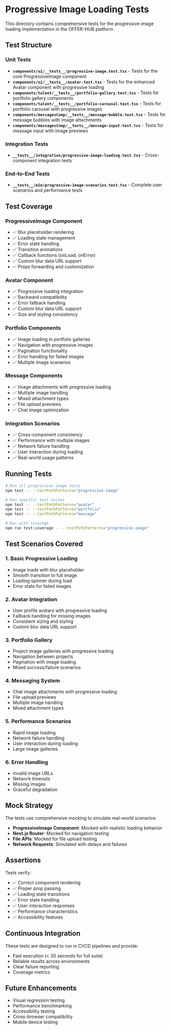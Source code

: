 # Progressive Image Loading Tests

This directory contains comprehensive tests for the progressive image loading implementation in the OFFER-HUB platform.

## Test Structure

### Unit Tests
- **`components/ui/__tests__/progressive-image.test.tsx`** - Tests for the core ProgressiveImage component
- **`components/ui/__tests__/avatar.test.tsx`** - Tests for the enhanced Avatar component with progressive loading
- **`components/talent/__tests__/portfolio-gallery.test.tsx`** - Tests for portfolio gallery components
- **`components/talent/__tests__/portfolio-carousel.test.tsx`** - Tests for portfolio carousel with progressive images
- **`components/messagesComp/__tests__/message-bubble.test.tsx`** - Tests for message bubbles with image attachments
- **`components/messagesComp/__tests__/message-input.test.tsx`** - Tests for message input with image previews

### Integration Tests
- **`__tests__/integration/progressive-image-loading.test.tsx`** - Cross-component integration tests

### End-to-End Tests
- **`__tests__/e2e/progressive-image-scenarios.test.tsx`** - Complete user scenarios and performance tests

## Test Coverage

### ProgressiveImage Component
- ✅ Blur placeholder rendering
- ✅ Loading state management
- ✅ Error state handling
- ✅ Transition animations
- ✅ Callback functions (onLoad, onError)
- ✅ Custom blur data URL support
- ✅ Props forwarding and customization

### Avatar Component
- ✅ Progressive loading integration
- ✅ Backward compatibility
- ✅ Error fallback handling
- ✅ Custom blur data URL support
- ✅ Size and styling consistency

### Portfolio Components
- ✅ Image loading in portfolio galleries
- ✅ Navigation with progressive images
- ✅ Pagination functionality
- ✅ Error handling for failed images
- ✅ Multiple image scenarios

### Message Components
- ✅ Image attachments with progressive loading
- ✅ Multiple image handling
- ✅ Mixed attachment types
- ✅ File upload previews
- ✅ Chat image optimization

### Integration Scenarios
- ✅ Cross-component consistency
- ✅ Performance with multiple images
- ✅ Network failure handling
- ✅ User interaction during loading
- ✅ Real-world usage patterns

## Running Tests

```bash
# Run all progressive image tests
npm test -- --testPathPatterns="progressive-image"

# Run specific test suites
npm test -- --testPathPatterns="avatar"
npm test -- --testPathPatterns="portfolio"
npm test -- --testPathPatterns="message"

# Run with coverage
npm run test:coverage -- --testPathPatterns="progressive-image"
```

## Test Scenarios Covered

### 1. Basic Progressive Loading
- Image loads with blur placeholder
- Smooth transition to full image
- Loading spinner during load
- Error state for failed images

### 2. Avatar Integration
- User profile avatars with progressive loading
- Fallback handling for missing images
- Consistent sizing and styling
- Custom blur data URL support

### 3. Portfolio Gallery
- Project image galleries with progressive loading
- Navigation between projects
- Pagination with image loading
- Mixed success/failure scenarios

### 4. Messaging System
- Chat image attachments with progressive loading
- File upload previews
- Multiple image handling
- Mixed attachment types

### 5. Performance Scenarios
- Rapid image loading
- Network failure handling
- User interaction during loading
- Large image galleries

### 6. Error Handling
- Invalid image URLs
- Network timeouts
- Missing images
- Graceful degradation

## Mock Strategy

The tests use comprehensive mocking to simulate real-world scenarios:

- **ProgressiveImage Component**: Mocked with realistic loading behavior
- **Next.js Router**: Mocked for navigation testing
- **File APIs**: Mocked for file upload testing
- **Network Requests**: Simulated with delays and failures

## Assertions

Tests verify:
- ✅ Correct component rendering
- ✅ Proper prop passing
- ✅ Loading state transitions
- ✅ Error state handling
- ✅ User interaction responses
- ✅ Performance characteristics
- ✅ Accessibility features

## Continuous Integration

These tests are designed to run in CI/CD pipelines and provide:
- Fast execution (< 30 seconds for full suite)
- Reliable results across environments
- Clear failure reporting
- Coverage metrics

## Future Enhancements

- Visual regression testing
- Performance benchmarking
- Accessibility testing
- Cross-browser compatibility
- Mobile device testing
